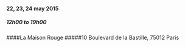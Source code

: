 #### 22, 23, 24 may 2015
##### 12h00 to 19h00

####La Maison Rouge
#####10 Boulevard de la Bastille, 75012&nbsp;Paris
